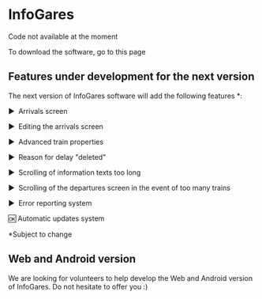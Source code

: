 # InfoGares

Code not available at the moment

To download the software, go to this page

## Features under development for the next version

The next version of InfoGares software will add the following features *:

▶ ️ Arrivals screen

▶ ️ Editing the arrivals screen

▶ ️ Advanced train properties

▶ ️ Reason for delay "deleted"

▶ ️ Scrolling of information texts too long

▶ ️ Scrolling of the departures screen in the event of too many trains

▶ ️ Error reporting system

🆗 Automatic updates system

*Subject to change

## Web and Android version

We are looking for volunteers to help develop the Web and Android version of InfoGares. Do not hesitate to offer you :)

